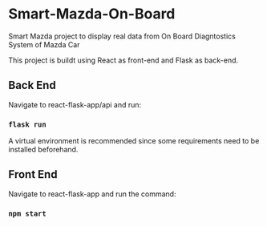 # Smart-Mazda-On-Board
Smart Mazda project to display real data from On Board Diagntostics System of Mazda Car

This project is buildt using React as front-end and Flask as back-end.

## Back End

Navigate to react-flask-app/api and run:

### `flask run`

A virtual environment is recommended since some requirements need to be installed beforehand.

## Front End

Navigate to react-flask-app and run the command:

### `npm start` 


